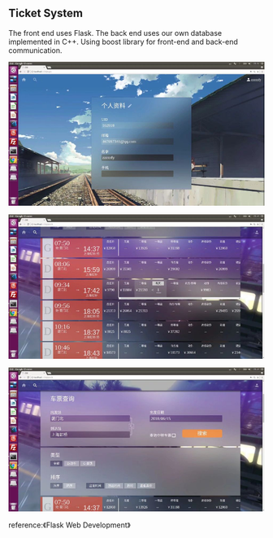 ## Ticket System

The front end uses Flask.
The back end uses our own database implemented in C++.
Using boost library for front-end and back-end communication.

![User](https://github.com/zzzzzfy/TrainTicketSystem/blob/master/user.jpg)

![Ticket](https://github.com/zzzzzfy/TrainTicketSystem/blob/master/ticket.jpg)

![Query](https://github.com/zzzzzfy/TrainTicketSystem/blob/master/query.jpg)

reference:《Flask Web Development》
